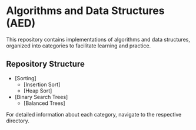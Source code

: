 # Algorithms and Data Structures (AED)

This repository contains implementations of algorithms and data structures, organized into categories to facilitate learning and practice.

## Repository Structure

- [Sorting]
  - [Insertion Sort]
  - [Heap Sort]
- [Binary Search Trees]
  - [Balanced Trees]

For detailed information about each category, navigate to the respective directory.
